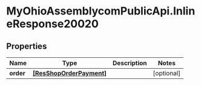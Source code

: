 # MyOhioAssemblycomPublicApi.InlineResponse20020

## Properties
Name | Type | Description | Notes
------------ | ------------- | ------------- | -------------
**order** | [**[ResShopOrderPayment]**](ResShopOrderPayment.md) |  | [optional] 
